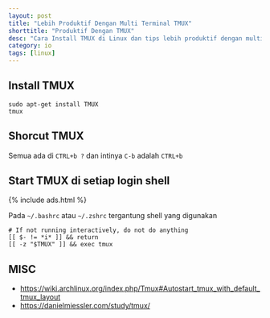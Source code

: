 ```yaml
---
layout: post
title: "Lebih Produktif Dengan Multi Terminal TMUX"
shorttitle: "Produktif Dengan TMUX"
desc: "Cara Install TMUX di Linux dan tips lebih produktif dengan multi terminal."
category: io
tags: [linux]
---
```


## Install TMUX

    sudo apt-get install TMUX
    tmux

## Shorcut TMUX
Semua ada di `CTRL+b ?` dan intinya `C-b` adalah `CTRL+b`

## Start TMUX di setiap login shell

{% include ads.html %}

Pada `~/.bashrc` atau `~/.zshrc` tergantung shell yang digunakan

    # If not running interactively, do not do anything
    [[ $- != *i* ]] && return
    [[ -z "$TMUX" ]] && exec tmux

## MISC

- https://wiki.archlinux.org/index.php/Tmux#Autostart_tmux_with_default_tmux_layout
- https://danielmiessler.com/study/tmux/

